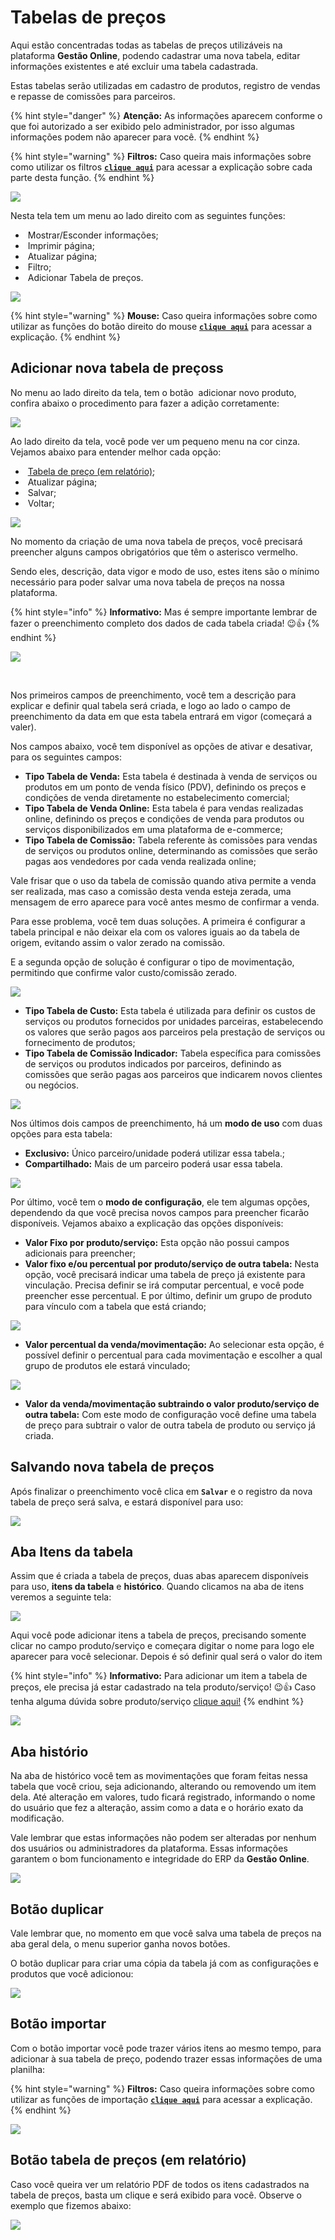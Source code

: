 # Tabelas de preços

Aqui estão concentradas todas as tabelas de preços utilizáveis na plataforma **Gestão Online**, podendo cadastrar uma nova tabela, editar informações existentes e até excluir uma tabela cadastrada.

Estas tabelas serão utilizadas em cadastro de produtos, registro de vendas e repasse de comissões para parceiros.

{% hint style="danger" %}
**Atenção:** As informações aparecem conforme o que foi autorizado a ser exibido pelo administrador, por isso algumas informações podem não aparecer para você.
{% endhint %}

{% hint style="warning" %}
**Filtros:** Caso queira mais informações sobre como utilizar os filtros [**`clique aqui`**](/erp-v2/primeiro_acesso/filtros.md) para acessar a explicação sobre cada parte desta função.
{% endhint %}

![](/erp-v2/assets/funcionalidades/parametrizacao/aba_tabelas_precos.gif)

Nesta tela tem um menu ao lado direito com as seguintes funções:

- <img src="/erp-v2/assets/icon_exibir.png" alt="" data-size="line"> Mostrar/Esconder informações;
- <img src="/erp-v2/assets/icon_imprimir.png" alt="" data-size="line"> Imprimir página;
- <img src="/erp-v2/assets/icon_atualizar.png" alt="" data-size="line"> Atualizar página;
- <img src="/erp-v2/assets/icon_filtro.png" alt="" data-size="line"> Filtro;
- <img src="/erp-v2/assets/icon_add.png" alt="" data-size="line"> Adicionar Tabela de preços.

![](/erp-v2/assets/funcionalidades/parametrizacao/aba_tabelas_menu.png)

{% hint style="warning" %}
**Mouse:** Caso queira informações sobre como utilizar as funções do botão direito do mouse [**`clique aqui`**](https://docs.gestao.plus/erp-v2/primeiro_acesso/atalhos_internos#menu-botao-direito-do-mouse) para acessar a explicação.
{% endhint %}

## Adicionar nova tabela de preçoss

No menu ao lado direito da tela, tem o botão <img src="/erp-v2/assets/icon_add.png" alt="" data-size="line"> adicionar novo produto, confira abaixo o procedimento para fazer a adição corretamente:

![](/erp-v2/assets/funcionalidades/parametrizacao/aba_tabelas_add.png)

Ao lado direito da tela, você pode ver um pequeno menu na cor cinza. Vejamos abaixo para entender melhor cada opção:

- <img src="/erp-v2/assets/icon_folha_pdf.png" alt="" data-size="line"> [Tabela de preço (em relatório)](https://docs.gestao.plus/erp-v2/funcionalidades/parametrizacoes/tabelas_precos#botao-tabela-de-precos-em-relatorio);
- <img src="/erp-v2/assets/icon_atualizar.png" alt="" data-size="line"> Atualizar página;
- <img src="/erp-v2/assets/icon_salvar.png" alt="" data-size="line"> Salvar;
- <img src="/erp-v2/assets/icon_voltar.png" alt="" data-size="line"> Voltar;

![](/erp-v2/assets/funcionalidades/parametrizacao/aba_tabelas_add_menu.png)

No momento da criação de uma nova tabela de preços, você precisará preencher alguns campos obrigatórios que têm o asterisco vermelho. 

Sendo eles, descrição, data vigor e modo de uso, estes itens são o mínimo necessário para poder salvar uma nova tabela de preços na nossa plataforma.

{% hint style="info" %}
**Informativo:** Mas é sempre importante lembrar de fazer o preenchimento completo dos dados de cada tabela criada! 😉👍
{% endhint %}

![](/erp-v2/assets/funcionalidades/parametrizacao/aba_tabelas_add_empresa.png)

<br>

Nos primeiros campos de preenchimento, você tem a descrição para explicar e definir qual tabela será criada, e logo ao lado o campo de preenchimento da data em que esta tabela entrará em vigor (começará a valer).

Nos campos abaixo, você tem disponível as opções de ativar e desativar, para os seguintes campos:

- **Tipo Tabela de Venda:** Esta tabela é destinada à venda de serviços ou produtos em um ponto de venda físico (PDV), definindo os preços e condições de venda diretamente no estabelecimento comercial;
- **Tipo Tabela de Venda Online:** Esta tabela é para vendas realizadas online, definindo os preços e condições de venda para produtos ou serviços disponibilizados em uma plataforma de e-commerce;
- **Tipo Tabela de Comissão:** Tabela referente às comissões para vendas de serviços ou produtos online, determinando as comissões que serão pagas aos vendedores por cada venda realizada online;

Vale frisar que o uso da tabela de comissão quando ativa permite a venda ser realizada, mas caso a comissão desta venda esteja zerada, uma mensagem de erro aparece para você antes mesmo de confirmar a venda.

Para esse problema, você tem duas soluções. A primeira é configurar a tabela principal e não deixar ela com os valores iguais ao da tabela de origem, evitando assim o valor zerado na comissão.

E a segunda opção de solução é configurar o tipo de movimentação, permitindo que confirme valor custo/comissão zerado.

![](/erp-v2/assets/funcionalidades/parametrizacao/aba_tabelas_add_tabela_comissão.png)

- **Tipo Tabela de Custo:** Esta tabela é utilizada para definir os custos de serviços ou produtos fornecidos por unidades parceiras, estabelecendo os valores que serão pagos aos parceiros pela prestação de serviços ou fornecimento de produtos;
- **Tipo Tabela de Comissão Indicador:** Tabela específica para comissões de serviços ou produtos indicados por parceiros, definindo as comissões que serão pagas aos parceiros que indicarem novos clientes ou negócios.

![](/erp-v2/assets/funcionalidades/parametrizacao/aba_tabelas_add_campos.gif)

Nos últimos dois campos de preenchimento, há um **modo de uso** com duas opções para esta tabela:

- **Exclusivo:** Único parceiro/unidade poderá utilizar essa tabela.;
- **Compartilhado:** Mais de um parceiro poderá usar essa tabela.

![](/erp-v2/assets/funcionalidades/parametrizacao/aba_tabelas_add_modo_uso.png)

Por último, você tem o **modo de configuração**, ele tem algumas opções, dependendo da que você precisa novos campos para preencher ficarão disponíveis. Vejamos abaixo a explicação das opções disponíveis:

- **Valor Fixo por produto/serviço:** Esta opção não possui campos adicionais para preencher;
- **Valor fixo e/ou percentual por produto/serviço de outra tabela:** Nesta opção, você precisará indicar uma tabela de preço já existente para vinculação. Precisa definir se irá computar percentual, e você pode preencher esse percentual. E por último, definir um grupo de produto para vínculo com a tabela que está criando;

![](/erp-v2/assets/funcionalidades/parametrizacao/aba_tabelas_add_modo_config_2.png)

- **Valor percentual da venda/movimentação:** Ao selecionar esta opção, é possível definir o percentual para cada movimentação e escolher a qual grupo de produtos ele estará vinculado;

![](/erp-v2/assets/funcionalidades/parametrizacao/aba_tabelas_add_modo_config_3.png)

- **Valor da venda/movimentação subtraindo o valor produto/serviço de outra tabela:** Com este modo de configuração você define uma tabela de preço para subtrair o valor de outra tabela de produto ou serviço já criada.

## Salvando nova tabela de preços

Após finalizar o preenchimento você clica em **`Salvar`** e o registro da nova tabela de preço será salva, e estará disponível para uso:

![](/erp-v2/assets/funcionalidades/parametrizacao/aba_tabelas_add_salvar.gif)

## Aba Itens da tabela

Assim que é criada a tabela de preços, duas abas aparecem disponíveis para uso, **itens da tabela** e **histórico**. Quando clicamos na aba de itens veremos a seguinte tela:

![](/erp-v2/assets/funcionalidades/parametrizacao/aba_tabelas_add_guia_itens.png)

Aqui você pode adicionar itens a tabela de preços, precisando somente clicar no campo produto/serviço e começara digitar o nome para logo ele aparecer para você selecionar. Depois é só definir qual será o valor do item

{% hint style="info" %}
**Informativo:** Para adicionar um item a tabela de preços, ele precisa já estar cadastrado na tela produto/serviço! 😉👍
Caso tenha alguma dúvida sobre produto/serviço [clique aqui!](/erp-v2/funcionalidades/produtos_servicos/README.md)
{% endhint %}

![](/erp-v2/assets/funcionalidades/parametrizacao/aba_tabelas_add_guia_itens.gif)

## Aba histório

Na aba de histórico você tem as movimentações que foram feitas nessa tabela que você criou, seja adicionando, alterando ou removendo um item dela. Até alteração em valores, tudo ficará registrado, informando o nome do usuário que fez a alteração, assim como a data e o horário exato da modificação.

Vale lembrar que estas informações não podem ser alteradas por nenhum dos usuários ou administradores da plataforma. Essas informações garantem o bom funcionamento e integridade do ERP da **Gestão Online**.

![](/erp-v2/assets/funcionalidades/parametrizacao/aba_tabelas_add_guia_historico.png)

## Botão duplicar

Vale lembrar que, no momento em que você salva uma tabela de preços na aba geral dela, o menu superior ganha novos botões.

O botão duplicar para criar uma cópia da tabela já com as configurações e produtos que você adicionou:

![](/erp-v2/assets/funcionalidades/parametrizacao/aba_tabelas_add_menu_duplicar.png)

## Botão importar

Com o botão importar você pode trazer vários itens ao mesmo tempo, para adicionar à sua tabela de preço, podendo trazer essas informações de uma planilha:

{% hint style="warning" %}
**Filtros:** Caso queira informações sobre como utilizar as funções de importação [**`clique aqui`**](/erp-v2/primeiro_acesso/importar.md) para acessar a explicação.
{% endhint %}

![](/erp-v2/assets/funcionalidades/parametrizacao/aba_tabelas_add_menu_importar.png)

## Botão tabela de preços (em relatório)

Caso você queira ver um relatório PDF de todos os itens cadastrados na tabela de preços, basta um clique e será exibido para você. Observe o exemplo que fizemos abaixo:

![](/erp-v2/assets/funcionalidades/parametrizacao/aba_tabelas_add_menu_relatorio.gif)

<br>

<br>